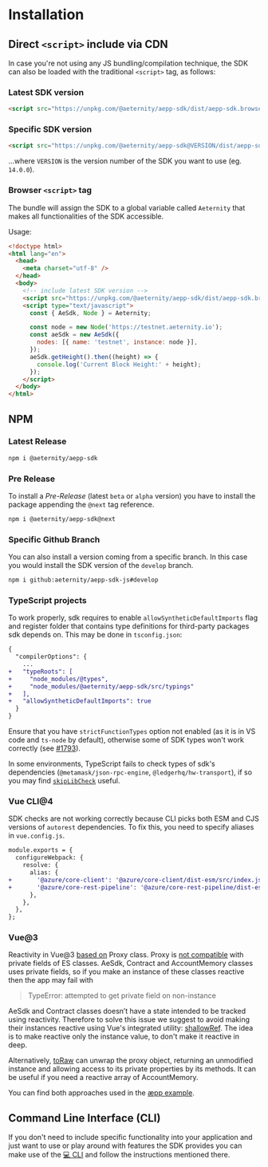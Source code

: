 # Installation

## Direct `<script>` include via CDN

In case you're not using any JS bundling/compilation technique, the SDK can also be loaded with the traditional `<script>` tag, as follows:

### Latest SDK version

```html
<script src="https://unpkg.com/@aeternity/aepp-sdk/dist/aepp-sdk.browser-script.cjs"></script>
```

### Specific SDK version

```html
<script src="https://unpkg.com/@aeternity/aepp-sdk@VERSION/dist/aepp-sdk.browser-script.cjs"></script>
```

...where `VERSION` is the version number of the SDK you want to use (eg. `14.0.0`).

### Browser `<script>` tag

The bundle will assign the SDK to a global variable called `Aeternity` that makes all functionalities of the SDK accessible.

Usage:

```html
<!doctype html>
<html lang="en">
  <head>
    <meta charset="utf-8" />
  </head>
  <body>
    <!-- include latest SDK version -->
    <script src="https://unpkg.com/@aeternity/aepp-sdk/dist/aepp-sdk.browser-script.cjs"></script>
    <script type="text/javascript">
      const { AeSdk, Node } = Aeternity;

      const node = new Node('https://testnet.aeternity.io');
      const aeSdk = new AeSdk({
        nodes: [{ name: 'testnet', instance: node }],
      });
      aeSdk.getHeight().then((height) => {
        console.log('Current Block Height:' + height);
      });
    </script>
  </body>
</html>
```

## NPM

### Latest Release

```bash
npm i @aeternity/aepp-sdk
```

### Pre Release

To install a _Pre-Release_ (latest `beta` or `alpha` version) you have to install the package appending the `@next` tag reference.

```bash
npm i @aeternity/aepp-sdk@next
```

### Specific Github Branch

You can also install a version coming from a specific branch. In this case you would install the SDK version of the `develop` branch.

```bash
npm i github:aeternity/aepp-sdk-js#develop
```

### TypeScript projects

To work properly, sdk requires to enable `allowSyntheticDefaultImports` flag and register folder
that contains type definitions for third-party packages sdk depends on.
This may be done in `tsconfig.json`:

```diff
{
  "compilerOptions": {
    ...
+   "typeRoots": [
+     "node_modules/@types",
+     "node_modules/@aeternity/aepp-sdk/src/typings"
+   ],
+   "allowSyntheticDefaultImports": true
  }
}
```

Ensure that you have `strictFunctionTypes` option not enabled (as it is in VS code and `ts-node` by default), otherwise some of SDK types won't work correctly (see [#1793](https://github.com/aeternity/aepp-sdk-js/issues/1793)).

In some environments, TypeScript fails to check types of sdk's dependencies (`@metamask/json-rpc-engine`, `@ledgerhq/hw-transport`), if so you may find [`skipLibCheck`](https://www.typescriptlang.org/tsconfig/#skipLibCheck) useful.

### Vue CLI@4

SDK checks are not working correctly because CLI picks both ESM and CJS versions of `autorest`
dependencies. To fix this, you need to specify aliases in `vue.config.js`.

```diff
module.exports = {
  configureWebpack: {
    resolve: {
      alias: {
+       '@azure/core-client': '@azure/core-client/dist-esm/src/index.js',
+       '@azure/core-rest-pipeline': '@azure/core-rest-pipeline/dist-esm/src/index.js',
      },
    },
  },
};
```

### Vue@3

Reactivity in Vue@3 [based on] Proxy class. Proxy is [not compatible] with private fields of ES
classes. AeSdk, Contract and AccountMemory classes uses private fields, so if you make an instance of these
classes reactive then the app may fail with

> TypeError: attempted to get private field on non-instance

AeSdk and Contract classes doesn’t have a state intended to be tracked using reactivity. Therefore
to solve this issue we suggest to avoid making their instances reactive using
Vue's integrated utility: [shallowRef]. The idea is to make reactive only the
instance value, to don't make it reactive in deep.

Alternatively, [toRaw] can unwrap the proxy object, returning an unmodified instance and allowing access to its private properties by its methods. It can be useful if you need a reactive array of AccountMemory.

You can find both approaches used in the [æpp example].

[based on]: https://vuejs.org/guide/extras/reactivity-in-depth.html#how-reactivity-works-in-vue
[not compatible]: https://github.com/tc39/proposal-class-fields/issues/106
[shallowRef]: https://vuejs.org/api/reactivity-advanced.html#shallowref
[toRaw]: https://vuejs.org/api/reactivity-advanced.html#toraw
[æpp example]: https://github.com/aeternity/aepp-sdk-js/blob/ec3b888c653138d5a369b37604bf916428884170/examples/browser/aepp

## Command Line Interface (CLI)

If you don't need to include specific functionality into your application and just want to use or play around with features the SDK provides you can make use of the [💻 CLI](https://github.com/aeternity/aepp-cli-js) and follow the instructions mentioned there.
